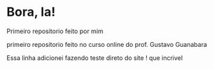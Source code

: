 # Bora, la!
 Primeiro repositorio feito por mim

 primeiro repositorio feito no curso online do prof. Gustavo Guanabara

 Essa linha adicionei fazendo teste direto do site ! que incrivel 
